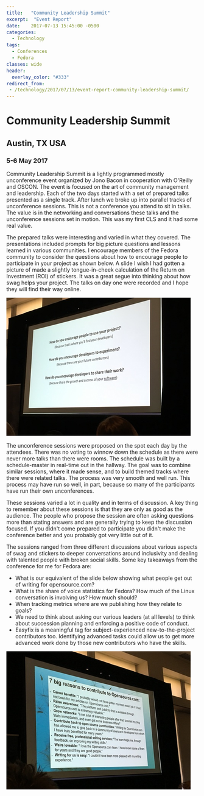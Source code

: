 ```yaml
---
title:   "Community Leadership Summit"
excerpt:  "Event Report"
date:    2017-07-13 15:45:00 -0500
categories:
  - Technology
tags:
  - Conferences
  - Fedora
classes: wide
header:
  overlay_color: "#333"
redirect_from:
 - /technology/2017/07/13/event-report-community-leadership-summit/
---
```


# Community Leadership Summit

## Austin, TX USA

### 5-6 May 2017

Community Leadership Summit is a lightly programmed mostly unconference event organized by Jono Bacon in cooperation with O'Reilly and OSCON.  The event is focused on the art of community management and leadership.  Each of the two days started with a set of prepared talks presented as a single track.  After lunch we broke up into parallel tracks of unconference sessions.  This is not a conference you attend to sit in talks.  The value is in the networking and conversations these talks and the unconference sessions set in motion.  This was my first CLS and it had some real value.

The prepared talks were interesting and varied in what they covered.  The presentations included prompts for big picture questions and lessons learned in various communities.  I encourage members of the Fedora community to consider the questions about how to encourage people to participate in your project as shown below.  A slide I wish I had gotten a picture of made a slightly tongue-in-cheek calculation of the Return on Investment (ROI) of stickers.  It was a great segue into thinking about how swag helps your project.  The talks on day one were recorded and I hope they will find their way online.

![](/img/2017/encourage-contrib-2.jpg)

The unconference sessions were proposed on the spot each day by the attendees.  There was no voting to winnow down the schedule as there were never more talks than there were rooms.  The schedule was built by a schedule-master in real-time out in the hallway.  The goal was to combine similar sessions, where it made sense, and to build themed tracks where there were related talks.  The process was very smooth and well run.  This process may have run so well, in part, because so many of the participants have run their own unconferences.

These sessions varied a lot in quality and in terms of discussion.  A key thing to remember about these sessions is that they are only as good as the audience.  The people who propose the session are often asking questions more than stating answers and are generally trying to keep the discussion focused.  If you didn't come prepared to participate you didn't make the conference better and you probably got very little out of it.

The sessions ranged from three different discussions about various aspects of swag and stickers to deeper conversations around inclusivity and dealing with talented people with broken social skills.  Some key takeaways from the conference for me for Fedora are:

- What is our equivalent of the slide below showing what people get out of writing for opensource.com?
- What is the share of voice statistics for Fedora? How much of the Linux conversation is involving us?  How much should?
- When tracking metrics where are we publishing how they relate to goals?
- We need to think about asking our various leaders (at all levels) to think about succession planning and enforcing a positive code of conduct.
- Easyfix is a meaningful tag for subject-experienced new-to-the-project contributors too.  Identifying advanced tasks could allow us to get more advanced work done by those new contributors who have the skills.

![](/img/2017/encourage-contrib-1.jpg)
